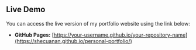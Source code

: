 ## Live Demo

You can access the live version of my portfolio website using the link below:

- **GitHub Pages:** [https://your-username.github.io/your-repository-name](https://shecuanan.github.io/personal-portfolio/)
